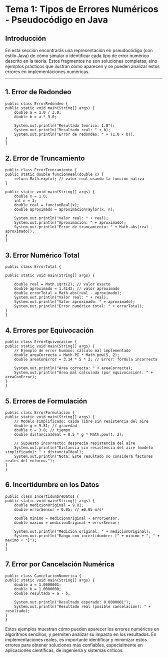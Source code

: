 # Tema 1: Tipos de Errores Numéricos - Pseudocódigo en Java

## Introducción

En esta sección encontrarás una representación en pseudocódigo (con estilo Java) de cómo simular o identificar cada tipo de error numérico descrito en la teoría. Estos fragmentos no son soluciones completas, sino ejemplos prácticos que ilustran cómo aparecen y se pueden analizar estos errores en implementaciones numéricas.

---

## 1. Error de Redondeo
    public class ErrorRedondeo {
    public static void main(String[] args) {
        double a = 1.0 / 3.0;
        double b = a * 3.0;

        System.out.println("Resultado teórico: 1.0");
        System.out.println("Resultado real: " + b);
        System.out.println("Error de redondeo: " + (1.0 - b));
    } 
    }

## 2. Error de Truncamiento

    public class ErrorTruncamiento {
    public static double funcionReal(double x) {
        return Math.exp(x); // valor real usando la función nativa
    }

    public static void main(String[] args) {
        double x = 1.0;
        int n = 3;
        double real = funcionReal(x);
        double aproximado = aproximacionTaylor(x, n);

        System.out.println("Valor real: " + real);
        System.out.println("Aproximación: " + aproximado);
        System.out.println("Error de truncamiento: " + Math.abs(real - aproximado));
    }
    }
## 3. Error Numérico Total
    public class ErrorTotal {

    public static void main(String[] args) {
    
        double real = Math.sqrt(2); // valor exacto
        double aproximado = 1.4142; // valor aproximado
        double errorTotal = Math.abs(real - aproximado);
        System.out.println("Valor real: " + real);
        System.out.println("Valor aproximado: " + aproximado);
        System.out.println("Error numérico total: " + errorTotal);
    }
    }
## 4. Errores por Equivocación
    public class ErrorEquivocacion {
    public static void main(String[] args) {
        // Ejemplo de error humano: cálculo mal implementado
        double areaCorrecta = Math.PI * Math.pow(5, 2);
        double areaConError = 3.14 * 5 * 2; // Error: fórmula incorrecta

        System.out.println("Área correcta: " + areaCorrecta);
        System.out.println("Área mal calculada (por equivocación): " + areaConError);
    }
    }
## 5. Errores de Formulación
    public class ErrorFormulacion {
    public static void main(String[] args) {
        // Modelo simplificado: caída libre sin resistencia del aire
        double g = 9.81; // gravedad
        double t = 3.0; // tiempo
        double distanciaIdeal = 0.5 * g * Math.pow(t, 2);

        // Supuesto incorrecto: desprecia resistencia del aire
        System.out.println("Distancia sin resistencia del aire (modelo simplificado): " + distanciaIdeal);
        System.out.println("Nota: Este resultado no considera factores reales del entorno.");
    }
    }

## 6. Incertidumbre en los Datos
    public class IncertidumbreDatos {
    public static void main(String[] args) {
        double medicionOriginal = 9.81;
        double errorSensor = 0.05; // ±0.05 m/s²

        double minimo = medicionOriginal - errorSensor;
        double maximo = medicionOriginal + errorSensor;

        System.out.println("Medición original: " + medicionOriginal);
        System.out.println("Rango con incertidumbre: [" + minimo + ", " + maximo + "]");
    }
    }

## 7. Error por Cancelación Numérica
    public class CancelacionNumerica {
    public static void main(String[] args) {
        double a = 1.0000001;
        double b = 1.0000000;
        double resultado = a - b;

        System.out.println("Resultado esperado: 0.0000001");
        System.out.println("Resultado real (posible cancelación): " + resultado);
    }
    }

Estos ejemplos muestran cómo pueden aparecer los errores numéricos en algoritmos sencillos, y permiten analizar su impacto en los resultados. En implementaciones reales, es importante identificar y minimizar estos errores para obtener soluciones más confiables, especialmente en aplicaciones científicas, de ingeniería y sistemas críticos.



